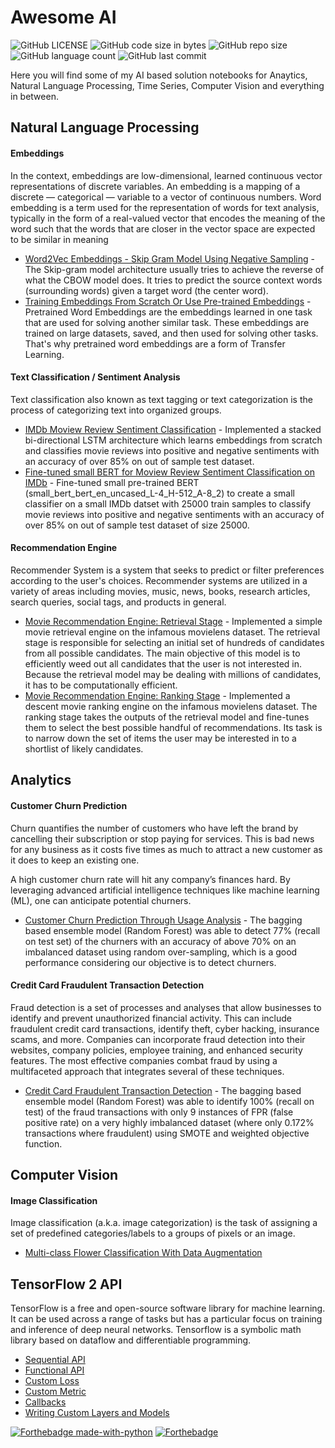 # Awesome AI

![GitHub LICENSE](https://img.shields.io/github/license/nityansuman/awesome-ai)
![GitHub code size in bytes](https://img.shields.io/github/languages/code-size/nityansuman/awesome-ai)
![GitHub repo size](https://img.shields.io/github/repo-size/nityansuman/awesome-ai)
![GitHub language count](https://img.shields.io/github/languages/count/nityansuman/awesome-ai)
![GitHub last commit](https://img.shields.io/github/last-commit/nityansuman/awesome-ai)

Here you will find some of my AI based solution notebooks for Anaytics, Natural Language Processing, Time Series, Computer Vision and everything in between.

## Natural Language Processing

#### Embeddings

In the context, embeddings are low-dimensional, learned continuous vector representations of discrete variables.
An embedding is a mapping of a discrete — categorical — variable to a vector of continuous numbers.
Word embedding is a term used for the representation of words for text analysis, typically in the form of a real-valued vector that encodes the meaning of the word such that the words that are closer in the vector space are expected to be similar in meaning

- [Word2Vec Embeddings - Skip Gram Model Using Negative Sampling](natural-language/skip-gram-word2vec.ipynb) - The Skip-gram model architecture usually tries to achieve the reverse of what the CBOW model does. It tries to predict the source context words (surrounding words) given a target word (the center word).
- [Training Embeddings From Scratch Or Use Pre-trained Embeddings](natural-language/embeddings-playground.ipynb) - Pretrained Word Embeddings are the embeddings learned in one task that are used for solving another similar task. These embeddings are trained on large datasets, saved, and then used for solving other tasks. That's why pretrained word embeddings are a form of Transfer Learning.

#### Text Classification / Sentiment Analysis

Text classification also known as text tagging or text categorization is the process of categorizing text into organized groups.

- [IMDb Moview Review Sentiment Classification](natural-language/text-classification.ipynb) - Implemented a stacked bi-directional LSTM architecture which learns embeddings from scratch and classifies movie reviews into positive and negative sentiments with an accuracy of over 85% on out of sample test dataset.
- [Fine-tuned small BERT for Moview Review Sentiment Classification on IMDb](natural-language/fine-tuning-bert-for-text-classification.ipynb) - Fine-tuned small pre-trained BERT (small_bert_bert_en_uncased_L-4_H-512_A-8_2) to create a small classifier on a small IMDb datset with 25000 train samples to classify movie reviews into positive and negative sentiments with an accuracy of over 85% on out of sample test dataset of size 25000.

#### Recommendation Engine

Recommender System is a system that seeks to predict or filter preferences according to the user's choices. Recommender systems are utilized in a variety of areas including movies, music, news, books, research articles, search queries, social tags, and products in general.

- [Movie Recommendation Engine: Retrieval Stage](natural-language/recommendation-engine-retrieval.ipynb) - Implemented a simple movie retrieval engine on the infamous movielens dataset. The retrieval stage is responsible for selecting an initial set of hundreds of candidates from all possible candidates. The main objective of this model is to efficiently weed out all candidates that the user is not interested in. Because the retrieval model may be dealing with millions of candidates, it has to be computationally efficient.
- [Movie Recommendation Engine: Ranking Stage](natural-language/recommendation-engine-retrieval.ipynb) - Implemented a descent movie ranking engine on the infamous movielens dataset. The ranking stage takes the outputs of the retrieval model and fine-tunes them to select the best possible handful of recommendations. Its task is to narrow down the set of items the user may be interested in to a shortlist of likely candidates.

## Analytics

#### Customer Churn Prediction

Churn quantifies the number of customers who have left the brand by cancelling their subscription or stop paying for services. This is bad news for any business as it costs five times as much to attract a new customer as it does to keep an existing one.

A high customer churn rate will hit any company’s finances hard. By leveraging advanced artificial intelligence techniques like machine learning (ML), one can anticipate potential churners.

- [Customer Churn Prediction Through Usage Analysis](analytics/churn-prediction-through-usage-analysis.ipynb) - The bagging based ensemble model (Random Forest) was able to detect 77% (recall on test set) of the churners with an accuracy of above 70% on an imbalanced dataset using random over-sampling, which is a good performance considering our objective is to detect churners.

#### Credit Card Fraudulent Transaction Detection

Fraud detection is a set of processes and analyses that allow businesses to identify and prevent unauthorized financial activity. This can include fraudulent credit card transactions, identify theft, cyber hacking, insurance scams, and more. Companies can incorporate fraud detection into their websites, company policies, employee training, and enhanced security features. The most effective companies combat fraud by using a multifaceted approach that integrates several of these techniques.

- [Credit Card Fraudulent Transaction Detection](analytics/credit-fraud-detection.ipynb) - The bagging based ensemble model (Random Forest) was able to identify 100% (recall on test) of the fraud transactions with only 9 instances of FPR (false positive rate) on a very highly imbalanced dataset (where only 0.172% transactions where fraudulent) using SMOTE and weighted objective function.

## Computer Vision

#### Image Classification

Image classification (a.k.a. image categorization) is the task of assigning a set of predefined categories/labels to a groups of pixels or an image.

- [Multi-class Flower Classification With Data Augmentation](computer-vision/image-classification-with-data-augmentation.ipynb)

## TensorFlow 2 API

TensorFlow is a free and open-source software library for machine learning. It can be used across a range of tasks but has a particular focus on training and inference of deep neural networks. Tensorflow is a symbolic math library based on dataflow and differentiable programming.

- [Sequential API](tensorflow2-api/sequential-model-api.ipynb)
- [Functional API](tensorflow2-api/functional-model-api.ipynb)
- [Custom Loss](tensorflow2-api/custom-loss-function.ipynb)
- [Custom Metric](tensorflow2-api/custom-metric-function.ipynb)
- [Callbacks](tensorflow2-api/all-about-callbacks.ipynb)
- [Writing Custom Layers and Models](tensorflow2-api/writing-new-layers-and-models-via-subclassing.ipynb)

[![Forthebadge made-with-python](http://ForTheBadge.com/images/badges/made-with-python.svg)](https://www.python.org/)
[![Forthebadge](https://forthebadge.com/images/badges/built-with-love.svg)](https://forthebadge.com)
